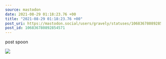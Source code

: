 ```yaml
---
source: mastodon
date: 2021-08-29 01:18:23.76 +00
title: "2021-08-29 01:18:23.76 +00"
post_uri: https://mastodon.social/users/gravely/statuses/106836780892854571
post_id: 106836780892854571
---
```

post spoon


![](/images/106836780841828302.jpg)

